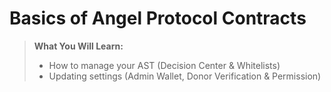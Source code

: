 # Basics of Angel Protocol Contracts

> **What You Will Learn:** 
> - How to manage your AST (Decision Center & Whitelists)
> - Updating settings (Admin Wallet, Donor Verification & Permission)
